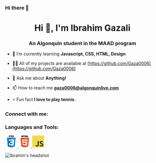 ### Hi there 👋
<h1 align="center">Hi 👋, I'm Ibrahim Gazali</h1>
<h3 align="center">An Algonquin student in the MAAD program</h3>

- 🌱 I’m currently learning **Javascript, CSS, HTML, Design**

- 👨‍💻 All of my projects are available at [https://github.com/Gaza0006](https://github.com/Gaza0006)

- 💬 Ask me about **Anything!**

- 📫 How to reach me **gaza0006@algonquinlive.com**

- ⚡ Fun fact **I love to play tennis.**

<h3 align="left">Connect with me:</h3>
<p align="left">
</p>

<h3 align="left">Languages and Tools:</h3>
<p align="left"> <a href="https://www.w3schools.com/css/" target="_blank" rel="noreferrer"> <img src="https://raw.githubusercontent.com/devicons/devicon/master/icons/css3/css3-original-wordmark.svg" alt="css3" width="40" height="40"/> </a> <a href="https://www.w3.org/html/" target="_blank" rel="noreferrer"> <img src="https://raw.githubusercontent.com/devicons/devicon/master/icons/html5/html5-original-wordmark.svg" alt="html5" width="40" height="40"/> </a> <a href="https://developer.mozilla.org/en-US/docs/Web/JavaScript" target="_blank" rel="noreferrer"> <img src="https://raw.githubusercontent.com/devicons/devicon/master/icons/javascript/javascript-original.svg" alt="javascript" width="40" height="40"/> </a> </p>

![Ibrahim's headshot](./ibrahim-headshot.jpg)
